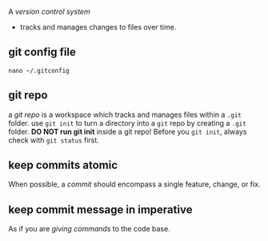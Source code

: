 A *version control system*
- tracks and manages changes to files over time.

## git config file
`nano ~/.gitconfig`

## git repo
a *git repo* is a workspace which tracks and manages files within a `.git` folder. 
use `git init` to turn a directory into a `git` repo by creating a `.git` folder.
**DO NOT run git init** inside a git repo! Before you `git init`, always check with `git status` first.

## keep commits atomic
When possible, a *commit* should encompass a single feature, change, or fix. 

## keep commit message in imperative
As if you are *giving commands* to the code base.



